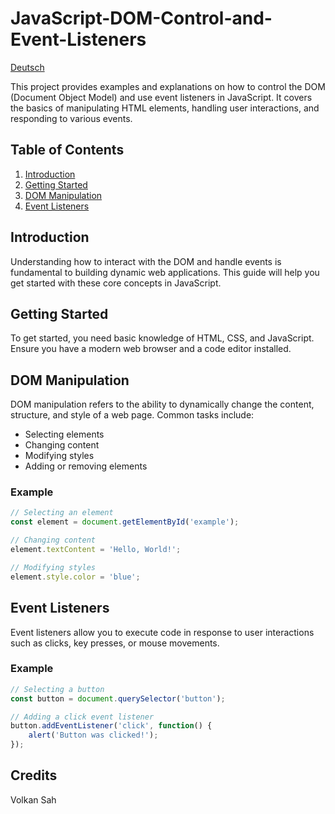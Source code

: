 # JavaScript-DOM-Control-and-Event-Listeners
[Deutsch](LIES-MICH.md)

This project provides examples and explanations on how to control the DOM (Document Object Model) and use event listeners in JavaScript. It covers the basics of manipulating HTML elements, handling user interactions, and responding to various events.

## Table of Contents
1. [Introduction](#introduction)
2. [Getting Started](#getting-started)
3. [DOM Manipulation](#dom-manipulation)
4. [Event Listeners](#event-listeners)

## Introduction
Understanding how to interact with the DOM and handle events is fundamental to building dynamic web applications. This guide will help you get started with these core concepts in JavaScript.

## Getting Started
To get started, you need basic knowledge of HTML, CSS, and JavaScript. Ensure you have a modern web browser and a code editor installed.

## DOM Manipulation
DOM manipulation refers to the ability to dynamically change the content, structure, and style of a web page. Common tasks include:
- Selecting elements
- Changing content
- Modifying styles
- Adding or removing elements

### Example
```javascript
// Selecting an element
const element = document.getElementById('example');

// Changing content
element.textContent = 'Hello, World!';

// Modifying styles
element.style.color = 'blue';
```

## Event Listeners
Event listeners allow you to execute code in response to user interactions such as clicks, key presses, or mouse movements. 

### Example
```javascript
// Selecting a button
const button = document.querySelector('button');

// Adding a click event listener
button.addEventListener('click', function() {
    alert('Button was clicked!');
});
```
## Credits
Volkan Sah
